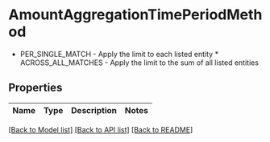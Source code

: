 # AmountAggregationTimePeriodMethod

* PER_SINGLE_MATCH - Apply the limit to each listed entity * ACROSS_ALL_MATCHES - Apply the limit to the sum of all listed entities 

## Properties
Name | Type | Description | Notes
------------ | ------------- | ------------- | -------------

[[Back to Model list]](../README.md#documentation-for-models) [[Back to API list]](../README.md#documentation-for-api-endpoints) [[Back to README]](../README.md)


